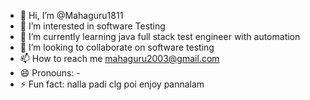 - 👋 Hi, I’m @Mahaguru1811
- 👀 I’m interested in software Testing 
- 🌱 I’m currently learning java full stack test engineer with automation 
- 💞️ I’m looking to collaborate on  software testing 
- 📫 How to reach me mahaguru2003@gmail.com
- 😄 Pronouns: -
- ⚡ Fun fact: nalla padi clg poi enjoy pannalam

<!---
Mahaguru1811/Mahaguru1811 is a ✨ special ✨ repository because its `README.md` (this file) appears on your GitHub profile.
You can click the Preview link to take a look at your changes.
--->
